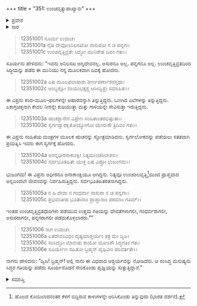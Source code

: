 +++
title = "351: ಉಂಚವೃತ್ಯುಪಾಖ್ಯಾನಃ"
+++

<details><summary>ಪ್ರವೇಶ</summary>


।।   ಓಂ ಓಂ ನಮೋ ನಾರಾಯಣಾಯ।।   ಶ್ರೀ ವೇದವ್ಯಾಸಾಯ ನಮಃ ।।

ಶ್ರೀ ಕೃಷ್ಣದ್ವೈಪಾಯನ ವೇದವ್ಯಾಸ ವಿರಚಿತ  

**ಶ್ರೀ ಮಹಾಭಾರತ**

**ಶಾಂತಿ ಪರ್ವ**

**ಮೋಕ್ಷಧರ್ಮ ಪರ್ವ**

**ಅಧ್ಯಾಯ 351**


</details>

<details><summary>ಸಾರ</summary>

ಉಂಚ ಮತ್ತು ಶಿಲವೃತ್ತಿಯಿಂದ ಪುರುಷನು ಸಿದ್ಧನಾಗಿ ದಿವ್ಯಗತಿಯನ್ನು ಪಡೆದುದು (1-6).


</details>


> 12351001 ಸೂರ್ಯ ಉವಾಚ।   
12351001a ನೈಷ ದೇವೋಽನಿಲಸಖೋ ನಾಸುರೋ ನ ಚ ಪನ್ನಗಃ।  
12351001c ಉಂಚವೃತ್ತಿವ್ರತೇ ಸಿದ್ಧೋ ಮುನಿರೇಷ ದಿವಂ ಗತಃ।।

ಸೂರ್ಯನು ಹೇಳಿದನು: “ಇವನು ಅನಿಲಸಖ ಅಗ್ನಿದೇವನಲ್ಲ. ಅಸುರನೂ ಅಲ್ಲ. ಪನ್ನಗನೂ ಅಲ್ಲ. ಉಂಚವೃತ್ತಿವ್ರತದಿಂದ ಸಿದ್ಧಿಯನ್ನು ಪಡೆದ ಈ ಮುನಿಯು ನನ್ನ ಮೂಲಕವಾಗಿ ದಿವಕ್ಕೆ ಹೋದನು.

> 12351002a ಏಷ ಮೂಲಫಲಾಹಾರಃ ಶೀರ್ಣಪರ್ಣಾಶನಸ್ತಥಾ।  
12351002c ಅಂಬ್ಭಕ್ಷೋ ವಾಯುಭಕ್ಷಶ್ಚ ಆಸೀದ್ವಿಪ್ರಃ ಸಮಾಹಿತಃ।।

ಈ ವಿಪ್ರನು ಕಂದ-ಮೂಲ-ಫಲಗಳನ್ನೇ ಆಹಾರವನ್ನಾಗಿ ತಿನ್ನುತ್ತಿದ್ದನು. ಒಣಗಿದ ಎಲೆಗಳನ್ನು ತಿನ್ನುತ್ತಿದ್ದನು. ಏಕಾಗ್ರಚಿತ್ತನಾಗಿ ಕೇವಲ ನೀರನ್ನೇ ಕುಡಿಯುತ್ತಾ ಮತ್ತು ಗಾಳಿಯನ್ನೇ ಸೇವಿಸುತ್ತಾ ಇರುತ್ತಿದ್ದನು.

> 12351003a ಋಚಶ್ಚಾನೇನ ವಿಪ್ರೇಣ ಸಂಹಿತಾಂತರಭಿಷ್ಟುತಾಃ।  
12351003c ಸ್ವರ್ಗದ್ವಾರಕೃತೋದ್ಯೋಗೋ ಯೇನಾಸೌ ತ್ರಿದಿವಂ ಗತಃ।।

ಈ ವಿಪ್ರನು ಸಂಹಿತೆಯ ಮಂತ್ರಗಳ ಮೂಲಕ ಋಚನನ್ನು ಸ್ತೋತ್ರಮಾಡಿದನು. ಸ್ವರ್ಗಲೋಕವನ್ನು ಪಡೆಯಲು ಸತತವಾಗಿ ಪ್ರಯತ್ನಿಸಿ ಇವನು ಈಗ ಸ್ವರ್ಗಕ್ಕೆ ಹೋದನು.

> 12351004a ಅಸನ್ನಧೀರನಾಕಾಂಕ್ಷೀ ನಿತ್ಯಮುಂಚಶಿಲಾಶನಃ।  
12351004c ಸರ್ವಭೂತಹಿತೇ ಯುಕ್ತ ಏಷ ವಿಪ್ರೋ ಭುಜಂಗಮ।।

ಭುಜಂಗಮ! ಈ ವಿಪ್ರನು ಅಧೀರನೂ ಅನಾಕಾಂಕ್ಷಿಯೂ ಆಗಿದ್ದನು. ನಿತ್ಯವೂ ಉಂಚಶಿಲವೃತ್ತಿ[^1]ಯಿಂದ ಪ್ರಾಪ್ತವಾದ ಅನ್ನದಿಂದಲೇ ಜೀವನವನ್ನು ನಿರ್ವಹಿಸುತ್ತಿದ್ದನು. ಸರ್ವಭೂತಹಿತರತನಾಗಿದ್ದನು.

> 12351005a ನ ಹಿ ದೇವಾ ನ ಗಂಧರ್ವಾ ನಾಸುರಾ ನ ಚ ಪನ್ನಗಾಃ।  
12351005c ಪ್ರಭವಂತೀಹ ಭೂತಾನಾಂ ಪ್ರಾಪ್ತಾನಾಂ ಪರಮಾಂ ಗತಿಮ್।।

ಇಂತಹ ಉಂಚವೃತ್ತಿವ್ರತಧಾರಿಗಳು ಪಡೆಯುವ ಉತ್ತಮ ಗತಿಯನ್ನು ದೇವತೆಗಳಾಗಲೀ, ಗಂಧರ್ವರಾಗಲೀ, ಅಸುರರಾಗಲೀ, ಪನ್ನಗರಾಗಲೀ ಪಡೆದುಕೊಳ್ಳಲಾರರು.””

> 12351006 ನಾಗ ಉವಾಚ।   
12351006a ಏತದೇವಂವಿಧಂ ದೃಷ್ಟಮಾಶ್ಚರ್ಯಂ ತತ್ರ ಮೇ ದ್ವಿಜ।  
12351006c ಸಂಸಿದ್ಧೋ ಮಾನುಷಃ ಕಾಯೋ ಯೋಽಸೌ ಸಿದ್ಧಗತಿಂ ಗತಃ।  
12351006e ಸೂರ್ಯೇಣ ಸಹಿತೋ ಬ್ರಹ್ಮನ್ ಪೃಥಿವೀಂ ಪರಿವರ್ತತೇ।।

ನಾಗನು ಹೇಳಿದನು: “ದ್ವಿಜ! ಬ್ರಹ್ಮನ್! ಅಲ್ಲಿ ನಾನು ಈ ವಿಧವಾದ ಆಶ್ಚರ್ಯವನ್ನು ನೋಡಿದೆನು. ಆ ಸಂಸಿದ್ಧ ಮನುಷ್ಯನು ಸಿದ್ಧರ ಗತಿಯನ್ನು ಪಡೆದು ಸೂರ್ಯನೊಡನೆ ಸೇರಿಕೊಂಡು ಪೃಥ್ವಿಯನ್ನು ಸುತ್ತುತ್ತಿದ್ದಾನೆ.”



<details><summary>ಸಮಾಪ್ತಿ</summary>

ಇತಿ ಶ್ರೀಮಹಾಭಾರತೇ ಶಾಂತಿಪರ್ವಣಿ ಮೋಕ್ಷಧರ್ಮಪರ್ವಣಿ ಉಂಚವೃತ್ಯುನಪಾಖ್ಯಾನೇ ಏಕಪಂಚಾಶದಧಿಕತ್ರಿಶತತಮೋಽಧ್ಯಾಯಃ।।  
ಇದು ಶ್ರೀಮಹಾಭಾರತದಲ್ಲಿ ಶಾಂತಿಪರ್ವದಲ್ಲಿ ಮೋಕ್ಷಧರ್ಮಪರ್ವದಲ್ಲಿ ಉಂಚವೃತ್ಯುಪಾಖ್ಯಾನ ಎನ್ನುವ ಮುನ್ನೂರಾಐವತ್ತೊಂದನೇ ಅಧ್ಯಾಯವು.

</details>

[^1]: ಹೊಲದ ಕೊಯಿಲಾದನಂತರ ಕೆಳಗೆ ಬಿದ್ದಿರುವ ಕಾಳುಗಳನ್ನೇ ಆರಿಸಿಕೊಂಡು ತಿನ್ನುವುದು (ಭಾರತ ದರ್ಶನ).
